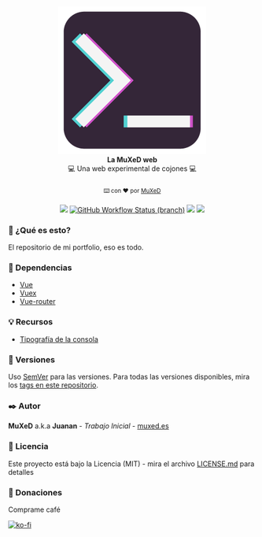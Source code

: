 <p align=center>
  <img width=300 src="./media/Logo_MuXeD.png"/>
  <br>
  <span><strong>La MuXeD web</strong><br>💻 Una web experimental de cojones 💻<br><br>
    <sub>⌨️ con ❤︎ por
      <a href="https://github.com/juananmuxed">MuXeD</a>
    </sub><br><br>
    <a href="https://muxed.es/"><img src="https://img.shields.io/website?down_message=Ca%C3%ADdo&label=Web&style=flat&up_message=En%20linea&url=https%3A%2F%2Fmuxed.es%2F&logo=firefox"></a>
    <a href=""><img alt="GitHub Workflow Status (branch)" src="https://img.shields.io/github/workflow/status/juananmuxed/muxed/Deploy%20to%20web%20server/master?label=Build&logo=github"></a>
    <a href="https://github.com/juananmuxed/muxed/blob/master/LICENSE/"><img src="https://img.shields.io/github/license/juananmuxed/muxed?label=License"></a>
    <a href="https://discord.gg/UnBtckE"><img src="https://img.shields.io/discord/324463341819133953?color=purple&label=Discord&logo=discord"></a>
</p>

### 🤔 ¿Qué es esto?

El repositorio de mi portfolio, eso es todo.

### 📂 Dependencias

- [Vue](https://vuejs.org/)
- [Vuex](https://vuex.vuejs.org/)
- [Vue-router](https://router.vuejs.org/)

### 💡 Recursos

- [Tipografía de la consola](https://int10h.org/oldschool-pc-fonts/)

### 📌 Versiones

Uso [SemVer](http://semver.org/) para las versiones. Para todas las versiones disponibles, mira los [tags en este repositorio](https://github.com/juananmuxed/muxed/tags).

### ✒️ Autor

**MuXeD** a.k.a **Juanan** - _Trabajo Inicial_ - [muxed.es](https://muxed.es/)

### 📄 Licencia

Este proyecto está bajo la Licencia (MIT) - mira el archivo [LICENSE.md](LICENSE.md) para detalles

### 🎁 Donaciones

Comprame café

[![ko-fi](https://www.ko-fi.com/img/githubbutton_sm.svg)](https://ko-fi.com/U7U21M2BE)
